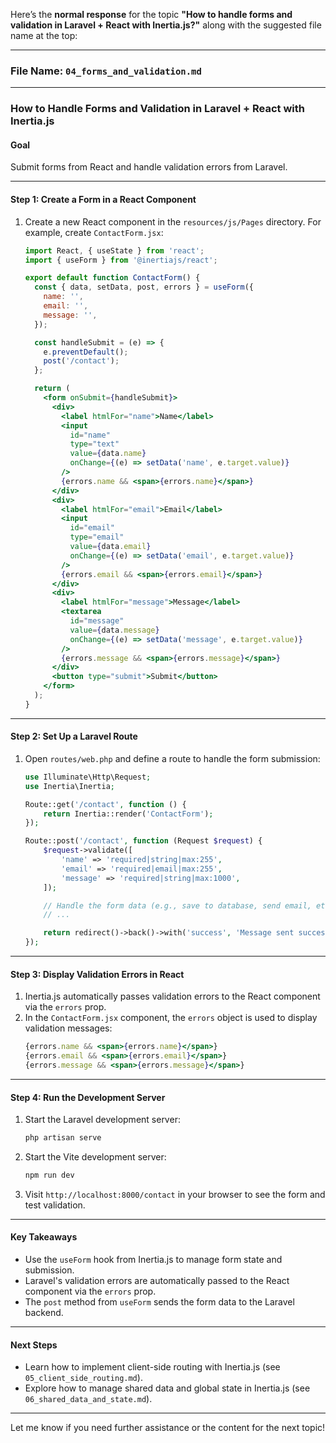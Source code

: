 Here’s the **normal response** for the topic **"How to handle forms and validation in Laravel + React with Inertia.js?"** along with the suggested file name at the top:

---

### **File Name**: `04_forms_and_validation.md`

---

### **How to Handle Forms and Validation in Laravel + React with Inertia.js**

#### **Goal**
Submit forms from React and handle validation errors from Laravel.

---

#### **Step 1: Create a Form in a React Component**
1. Create a new React component in the `resources/js/Pages` directory. For example, create `ContactForm.jsx`:
   ```jsx
   import React, { useState } from 'react';
   import { useForm } from '@inertiajs/react';

   export default function ContactForm() {
     const { data, setData, post, errors } = useForm({
       name: '',
       email: '',
       message: '',
     });

     const handleSubmit = (e) => {
       e.preventDefault();
       post('/contact');
     };

     return (
       <form onSubmit={handleSubmit}>
         <div>
           <label htmlFor="name">Name</label>
           <input
             id="name"
             type="text"
             value={data.name}
             onChange={(e) => setData('name', e.target.value)}
           />
           {errors.name && <span>{errors.name}</span>}
         </div>
         <div>
           <label htmlFor="email">Email</label>
           <input
             id="email"
             type="email"
             value={data.email}
             onChange={(e) => setData('email', e.target.value)}
           />
           {errors.email && <span>{errors.email}</span>}
         </div>
         <div>
           <label htmlFor="message">Message</label>
           <textarea
             id="message"
             value={data.message}
             onChange={(e) => setData('message', e.target.value)}
           />
           {errors.message && <span>{errors.message}</span>}
         </div>
         <button type="submit">Submit</button>
       </form>
     );
   }
   ```

---

#### **Step 2: Set Up a Laravel Route**
1. Open `routes/web.php` and define a route to handle the form submission:
   ```php
   use Illuminate\Http\Request;
   use Inertia\Inertia;

   Route::get('/contact', function () {
       return Inertia::render('ContactForm');
   });

   Route::post('/contact', function (Request $request) {
       $request->validate([
           'name' => 'required|string|max:255',
           'email' => 'required|email|max:255',
           'message' => 'required|string|max:1000',
       ]);

       // Handle the form data (e.g., save to database, send email, etc.)
       // ...

       return redirect()->back()->with('success', 'Message sent successfully!');
   });
   ```

---

#### **Step 3: Display Validation Errors in React**
1. Inertia.js automatically passes validation errors to the React component via the `errors` prop.
2. In the `ContactForm.jsx` component, the `errors` object is used to display validation messages:
   ```jsx
   {errors.name && <span>{errors.name}</span>}
   {errors.email && <span>{errors.email}</span>}
   {errors.message && <span>{errors.message}</span>}
   ```

---

#### **Step 4: Run the Development Server**
1. Start the Laravel development server:
   ```bash
   php artisan serve
   ```
2. Start the Vite development server:
   ```bash
   npm run dev
   ```
3. Visit `http://localhost:8000/contact` in your browser to see the form and test validation.

---

#### **Key Takeaways**
- Use the `useForm` hook from Inertia.js to manage form state and submission.
- Laravel's validation errors are automatically passed to the React component via the `errors` prop.
- The `post` method from `useForm` sends the form data to the Laravel backend.

---

#### **Next Steps**
- Learn how to implement client-side routing with Inertia.js (see `05_client_side_routing.md`).
- Explore how to manage shared data and global state in Inertia.js (see `06_shared_data_and_state.md`).

---

Let me know if you need further assistance or the content for the next topic!